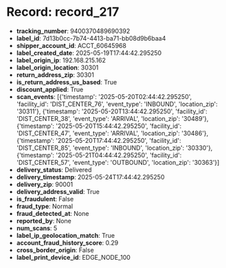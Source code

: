 # Record: record_217

- **tracking_number**: 9400370489690392
- **label_id**: 7d13b0cc-7b74-4413-ba71-bb08d9b6baa4
- **shipper_account_id**: ACCT_60645968
- **label_created_date**: 2025-05-19T17:44:42.295250
- **label_origin_ip**: 192.168.215.162
- **label_origin_location**: 30301
- **return_address_zip**: 30301
- **is_return_address_us_based**: True
- **discount_applied**: True
- **scan_events**: [{'timestamp': '2025-05-20T02:44:42.295250', 'facility_id': 'DIST_CENTER_76', 'event_type': 'INBOUND', 'location_zip': '30311'}, {'timestamp': '2025-05-20T13:44:42.295250', 'facility_id': 'DIST_CENTER_38', 'event_type': 'ARRIVAL', 'location_zip': '30489'}, {'timestamp': '2025-05-20T15:44:42.295250', 'facility_id': 'DIST_CENTER_47', 'event_type': 'ARRIVAL', 'location_zip': '30486'}, {'timestamp': '2025-05-20T17:44:42.295250', 'facility_id': 'DIST_CENTER_85', 'event_type': 'INBOUND', 'location_zip': '30330'}, {'timestamp': '2025-05-21T04:44:42.295250', 'facility_id': 'DIST_CENTER_57', 'event_type': 'OUTBOUND', 'location_zip': '30363'}]
- **delivery_status**: Delivered
- **delivery_timestamp**: 2025-05-24T17:44:42.295250
- **delivery_zip**: 90001
- **delivery_address_valid**: True
- **is_fraudulent**: False
- **fraud_type**: Normal
- **fraud_detected_at**: None
- **reported_by**: None
- **num_scans**: 5
- **label_ip_geolocation_match**: True
- **account_fraud_history_score**: 0.29
- **cross_border_origin**: False
- **label_print_device_id**: EDGE_NODE_100